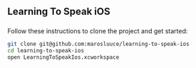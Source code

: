 ## Learning To Speak iOS

###

Follow these instructions to clone the project and get started:

```bash
git clone git@github.com:marosluuce/learning-to-speak-ios
cd learning-to-speak-ios
open LearningToSpeakIos.xcworkspace
```
